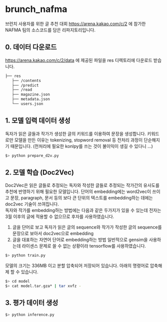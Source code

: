 # brunch_nafma

브런치 사용자를 위한 글 추천 대회 https://arena.kakao.com/c/2 
에 참가한 NAFMA 팀의 소스코드를 담은 리파지토리입니다.  



## 0. 데이터 다운로드
https://arena.kakao.com/c/2/data 에 제공된 파일을 
res 디렉토리에 다운로드 받습니다. 

```bash
├── res
   ├── /contents
   ├── /predict
   ├── /read
   ├── magazine.json
   ├── metadata.json
   └── users.json
``` 

## 1. 모델 입력 데이터 생성
독자가 읽은 글들과 작가가 생성한 글의 키워드를 이용하여 문장을 생성합니다.
키워드로만 모델을 만든 이유는 tokenizing, stopword removal 등 전처리 과정이 단순해지기 때문입니다.
(전처리에 필요한 konlpy를 쓰는 것이 불이익이 생길 수 있다니 ...)

```bash
$> python prepare_d2v.py
``` 

## 2. 모델 학습 (Doc2Vec)
Doc2Vec은 읽은 글들로 추정되는 독자와 작성한 글들로 추정되는 작가간의 유사도를 추천에 반영하기 위해 필요한 모델입니다.
단어의 embedding에는 word2vec이 쓰이고 문장, paragraph, 문서 등의 보다 큰 단위의 텍스트를 embedding하는 데에는 doc2vec 기술이 쓰여집니다.  
독자와 작가를 embedding하는 방법에는 다음과 같은 두가지가 있을 수 있는데 전자는 3월 이후의 글에 적용할 수 없으므로 후자를 사용하였습니다.
1. 글을 단어로 보고 독자가 읽은 글의 sequence와 작가가 작성한 글의 sequence를 문장으로 보아서 doc2vec으로 embedding
2. 글을 대표하는 자연어 단어로 embedding하는 방법
일반적으로 gensim을 사용하는데 라이센스 문제로 쓸 수 없는 상황이라 tensorflow를 사용하였습니다.

```bash
$> python train.py
``` 

모델의 크기는 336MB 이고 분할 압축되어 저장되어 있습니다. 
아래의 명령어로 압축해제 할 수 있습니다. 

```bash
$> cd model
$> cat model.tar.gza* | tar xvfz -
``` 


## 3. 평가 데이터 생성 

```bash
$> python inference.py
``` 
